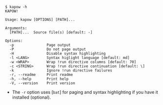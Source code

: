 ```text
$ kapow -h
KAPOW!

Usage: kapow [OPTIONS] [PATH]...

Arguments:
  [PATH]...  Source file(s) [default: -]

Options:
  -p               Page output
  -P               Do not page output
  -H               Disable syntax highlighting
  -l <LANG>        Syntax higlight language [default: md]
  -w <WRAP>        Wrap !run directive columns [default: 70]
  -c <STRING>      Wrap !run directive continuation [default: \]
  -k               Ignore !run directive failures
  -r, --readme     Print readme
  -h, --help       Print help
  -V, --version    Print version
```

* The `-r` option uses [`bat`] for paging and syntax highlighting if you have it
  installed (optional).

